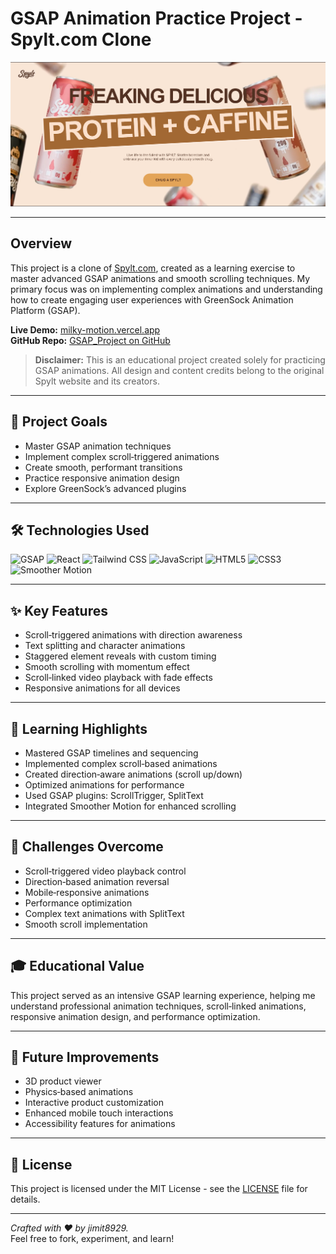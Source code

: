 # GSAP Animation Practice Project - Spylt.com Clone

![Preview](public\images\Website_Preview.png)

---

## Overview

This project is a clone of [Spylt.com](https://www.spylt.com/), created as a learning exercise to master advanced GSAP animations and smooth scrolling techniques. My primary focus was on implementing complex animations and understanding how to create engaging user experiences with GreenSock Animation Platform (GSAP).

**Live Demo:** [milky-motion.vercel.app](https://milky-motion.vercel.app)  
**GitHub Repo:** [GSAP_Project on GitHub](https://github.com/jimit8929/GSAP_Project)

> **Disclaimer:** This is an educational project created solely for practicing GSAP animations. All design and content credits belong to the original Spylt website and its creators.

---

## 🎯 Project Goals

- Master GSAP animation techniques  
- Implement complex scroll‑triggered animations  
- Create smooth, performant transitions  
- Practice responsive animation design  
- Explore GreenSock’s advanced plugins  

---

## 🛠️ Technologies Used

![GSAP](https://img.shields.io/badge/GSAP-88CE02?style=for-the-badge&logo=greensock&logoColor=white)
![React](https://img.shields.io/badge/React-61DAFB?style=for-the-badge&logo=react&logoColor=white)
![Tailwind CSS](https://img.shields.io/badge/Tailwind_CSS-38B2AC?style=for-the-badge&logo=tailwind-css&logoColor=white)
![JavaScript](https://img.shields.io/badge/JavaScript-F7DF1E?style=for-the-badge&logo=javascript&logoColor=black)
![HTML5](https://img.shields.io/badge/HTML5-E34F26?style=for-the-badge&logo=html5&logoColor=white)
![CSS3](https://img.shields.io/badge/CSS3-1572B6?style=for-the-badge&logo=css3&logoColor=white)
![Smoother Motion](https://img.shields.io/badge/Smoother_Motion-FF6B6B?style=for-the-badge)

---

## ✨ Key Features

- Scroll‑triggered animations with direction awareness  
- Text splitting and character animations  
- Staggered element reveals with custom timing  
- Smooth scrolling with momentum effect  
- Scroll‑linked video playback with fade effects  
- Responsive animations for all devices  

---

## 🚀 Learning Highlights

- Mastered GSAP timelines and sequencing  
- Implemented complex scroll‑based animations  
- Created direction‑aware animations (scroll up/down)  
- Optimized animations for performance  
- Used GSAP plugins: ScrollTrigger, SplitText  
- Integrated Smoother Motion for enhanced scrolling  

---

## 🧩 Challenges Overcome

- Scroll‑triggered video playback control  
- Direction‑based animation reversal  
- Mobile‑responsive animations  
- Performance optimization  
- Complex text animations with SplitText  
- Smooth scroll implementation  

---

## 🎓 Educational Value

This project served as an intensive GSAP learning experience, helping me understand professional animation techniques, scroll‑linked animations, responsive animation design, and performance optimization.

---

## 🔮 Future Improvements

- 3D product viewer  
- Physics‑based animations  
- Interactive product customization  
- Enhanced mobile touch interactions  
- Accessibility features for animations  

---

## 📜 License

This project is licensed under the MIT License - see the [LICENSE](LICENSE) file for details.

---

*Crafted with ❤️ by jimit8929.*  
Feel free to fork, experiment, and learn!

